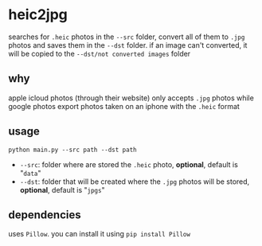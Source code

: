 # heic2jpg

searches for `.heic` photos in the `--src` folder, convert all of them to `.jpg` photos and saves them in the `--dst` folder.
if an image can't converted, it will be copied to the `--dst/not converted images` folder

## why

apple icloud photos (through their website) only accepts `.jpg` photos while google photos export photos taken on an iphone with the `.heic` format

## usage

`python main.py --src path --dst path`

- `--src`: folder where are stored the `.heic` photo, **optional**, default is "`data`"
- `--dst`: folder that will be created where the `.jpg` photos will be stored, **optional**, default is "`jpgs`"


## dependencies

uses `Pillow`.
you can install it using `pip install Pillow`